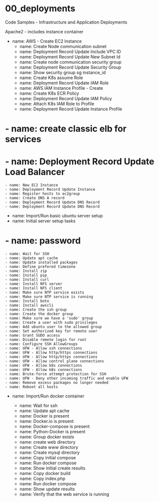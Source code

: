 # 00_deployments
Code Samples - Infrastructure and Application Deployments

Apache2 - includes instance container

- name: AWS - Create EC2 Instance
    - name: Create Node communication subnet
    - name: Deployment Record Update Include VPC ID
    - name: Deployment Record Update New Subnet Id
    - name: Create node communication security group
    - name: Deployment Record Update Security Group
    - name: Show security group sg instance_id
    - name: Create K8s assume Role
    - name: Deployment Record Update IAM Role
    - name: AWS IAM Instance Profile - Create
    - name: Create K8s ECR Policy
    - name: Deployment Record Update IAM Policy
    - name: Attach K8s IAM Role to Profile
    - name: Deployment Record Update Instance Profile
#    - name: create classic elb for services
#    - name: Deployment Record Update Load Balancer
    - name: New EC2 Instance
    - name: Deployment Record Update Instance
    - name: Register hosts to ec2group
    - name: Create DNS A record
    - name: Deployment Record Update DNS Record
    - name: Deployment Record Update DNS Record
- name: Import/Run basic ubuntu server setup
- name: Initial server setup tasks
#    - name: password
    - name: Wait for SSH
    - name: Update apt cache
    - name: Update installed packages
    - name: Define prefered timezone
    - name: Install zip
    - name: Install pip
    - name: Install curl
    - name: Install NFS server
    - name: Install NFS client
    - name: Make sure NTP service exists
    - name: Make sure NTP service is running
    - name: Install boto 
    - name: Install awscli
    - name: Create the ssh group
    - name: Create the docker group
    - name: Make sure we have a 'sudo' group
    - name: Create a user with sudo privileges
    - name: Add ubuntu user to the allowed group
    - name: Set authorized key for remote user
    - name: Grant SUDO access
    - name: Disable remote login for root
    - name: Configure SSH AllowGroups
    - name: UFW - Allow ssh connections
    - name: UFW - Allow http/https connections
    - name: UFW - Allow http/https connections
    - name: UFW - Allow control plane connections
    - name: UFW - Allow k8s connections 
    - name: UFW - Allow k8s connections
    - name: Brute-force attempt protection for SSH
    - name: UFW - Deny other incoming traffic and enable UFW
    - name: Remove excess packages no longer needed
    - name: Reboot all hosts
- name: Import/Run docker container

    - name: Wait for ssh
    - name: Update apt cache
    - name: Docker is present
    - name: Docker.io is present
    - name: Docker-compose is present
    - name: Python-Docker is present
    - name: Group docker exists
    - name: create web directory
    - name: Create www directory
    - name: Create mysql directory
    - name: Copy initial compose
    - name: Run docker compose
    - name: Show initial create results
    - name: Copy docker build
    - name: Copy index.php
    - name: Run docker compose
    - name: Show update results
    - name: Verify that the web service is running
